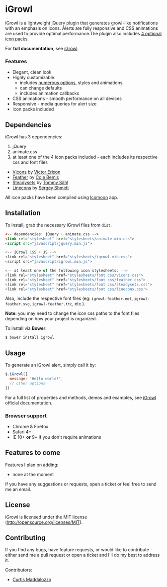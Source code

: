 iGrowl
======

iGrowl is a lightweight jQuery plugin that generates growl-like notifications with an emphasis on icons. Alerts are fully responsive and CSS animations are used to provide optimal performance.The plugin also includes [4 optional icon packs](http://catc.github.io/iGrowl/#ss-installation).

For **full documentation**, see [iGrowl](http://catc.github.io/iGrowl/).

### Features
* Elegant, clean look
* Highly customizable:
    * includes [numerous options](http://catc.github.io/iGrowl/#ss-properties), styles and animations
    * can change defaults
    * includes animation callbacks
* CSS animations - smooth performance on all devices
* Responsive - media queries for alert size
* Icon packs included

## Dependencies
iGrowl has 3 dependencies:

1. jQuery
2. animate.css
3. at least one of the 4 icon packs included - each includes its respective css and font files
  * [Vicons](https://dribbble.com/shots/1663443-60-Vicons-Free-Icon-Set) by [Victor Erixon](http://victorerixon.com/)
  * [Feather](http://colebemis.com/feather/) by [Cole Bemis](http://colebemis.com/)
  * [Steadysets](https://dribbble.com/shots/929153-Steady-set-of-icons) by [Tommy Sähl](http://tommysahl.com/)
  * [Linecons](http://designmodo.com/linecons-free/) by [Sergey Shmidt](http://shmidt.in/)

All icon packs have been compiled using [Icomoon](https://icomoon.io/) app.

## Installation
To install, grab the necessary iGrowl files from `dist`.
```HTML
<-- dependencies: jQuery + animate.css --> 
<link rel="stylesheet" href="stylesheets/animate.min.css">
<script src="javascript/jquery.min.js">

<-- iGrowl CSS + JS --> 
<link rel="stylesheet" href="stylesheets/igrowl.min.css">
<script src="javascript/igrowl.min.js">

<-- at least one of the following icon stylesheets: --> 
<link rel="stylesheet" href="stylesheets/font css/vicons.css">
<link rel="stylesheet" href="stylesheets/font css/feather.css">
<link rel="stylesheet" href="stylesheets/font css/steadysets.css">
<link rel="stylesheet" href="stylesheets/font css/linecons.css">
```
Also, include the respective font files (eg: `igrowl-feather.eot`, `igrowl-feather.svg`, `igrowl-feather.ttc`, etc.).

**Note:** you may need to change the icon css paths to the font files depending on how your project is organized.

To install via **Bower**: 
```bash
$ bower install igrowl
```

## Usage
To generate an iGrowl alert, simply call it by:
```javascript
$.iGrowl({
  message: "Hello world!",
  // other options
})
```
For a full list of properties and methods, demos and examples, see [iGrowl](http://catc.github.io/iGrowl/) official documentation.

### Browser support
* Chrome & Firefox
* Safari 4+
* IE 10+ **or** 9+ if you don't require animations


## Features to come
Features I plan on adding:
* none at the moment

If you have any suggestions or requests, open a ticket or feel free to send me an email.

## License
iGrowl is licensed under the MIT license (http://opensource.org/licenses/MIT).

## Contributing
If you find any bugs, have feature requests, or would like to contribute - either send me a pull request or open a ticket and I'll do my best to address it.

Contributors:
- [Curtis Maddalozzo](https://github.com/cmaddalozzo)
